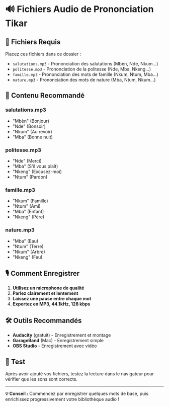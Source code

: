 # 🔊 Fichiers Audio de Prononciation Tikar

## 📁 **Fichiers Requis**

Placez ces fichiers dans ce dossier :

- `salutations.mp3` - Prononciation des salutations (Mbèn, Nde, Nkum...)
- `politesse.mp3` - Prononciation de la politesse (Nde, Mba, Nkeng...)
- `famille.mp3` - Prononciation des mots de famille (Nkum, Ntum, Mba...)
- `nature.mp3` - Prononciation des mots de nature (Mba, Ntum, Nkum...)

## 🎵 **Contenu Recommandé**

### **salutations.mp3**
- "Mbèn" (Bonjour)
- "Nde" (Bonsoir) 
- "Nkum" (Au revoir)
- "Mba" (Bonne nuit)

### **politesse.mp3**
- "Nde" (Merci)
- "Mba" (S'il vous plaît)
- "Nkeng" (Excusez-moi)
- "Ntum" (Pardon)

### **famille.mp3**
- "Nkum" (Famille)
- "Ntum" (Ami)
- "Mba" (Enfant)
- "Nkeng" (Père)

### **nature.mp3**
- "Mba" (Eau)
- "Ntum" (Terre)
- "Nkum" (Arbre)
- "Nkeng" (Feu)

## 🎙️ **Comment Enregistrer**

1. **Utilisez un microphone de qualité**
2. **Parlez clairement et lentement**
3. **Laissez une pause entre chaque mot**
4. **Exportez en MP3, 44.1kHz, 128 kbps**

## 🛠️ **Outils Recommandés**

- **Audacity** (gratuit) - Enregistrement et montage
- **GarageBand** (Mac) - Enregistrement simple
- **OBS Studio** - Enregistrement avec vidéo

## 📱 **Test**

Après avoir ajouté vos fichiers, testez la lecture dans le navigateur pour vérifier que les sons sont corrects.

---

**💡 Conseil :** Commencez par enregistrer quelques mots de base, puis enrichissez progressivement votre bibliothèque audio !
